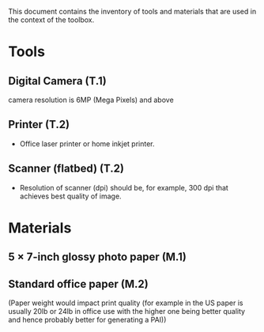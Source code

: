 This document contains the inventory of tools and materials that are used in the context of the toolbox. 

Tools
=======

Digital Camera (T.1)
---------------
camera resolution is 6MP (Mega Pixels) and above


Printer (T.2)
------------
- Office laser printer or home inkjet printer.

Scanner (flatbed) (T.2)
------------
- Resolution of scanner (dpi) should be, for example, 300 dpi that achieves best quality of image.


Materials
===========

5 × 7-inch glossy photo paper (M.1)
-----------------------------



Standard office paper (M.2)
----------------------------
 (Paper weight would impact print quality (for example in the US paper is usually 20lb or 24lb in office use with the higher one being better quality and hence probably better for generating a PAI))

